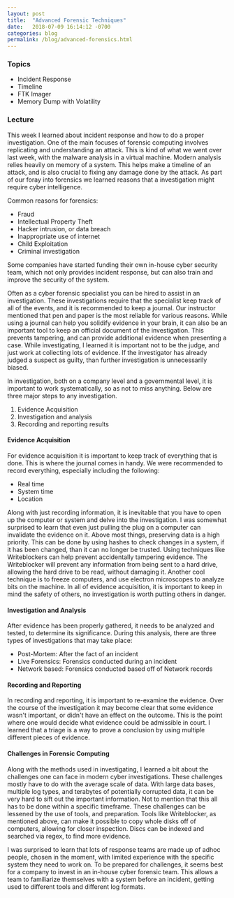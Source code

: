 ```yaml
---
layout: post
title:  "Advanced Forensic Techniques"
date:   2018-07-09 16:14:12 -0700
categories: blog
permalink: /blog/advanced-forensics.html
---
```


### Topics

 - Incident Response
 - Timeline
 - FTK Imager
 - Memory Dump with Volatility

### Lecture

This week I learned about incident response and how to do a proper investigation.
One of the main focuses of forensic computing involves replicating and understanding an attack.
This is kind of what we went over last week, with the malware analysis in a virtual machine.
Modern analysis relies heavily on memory of a system.
This helps make a timeline of an attack, and is also crucial to fixing any damage done by the attack.
As part of our foray into forensics we learned reasons that a investigation might require cyber intelligence.

Common reasons for forensics:
 - Fraud
 - Intellectual Property Theft
 - Hacker intrusion, or data breach
 - Inappropriate use of internet
 - Child Exploitation
 - Criminal investigation

Some companies have started funding their own in-house cyber security team, which not only provides incident response, but can also train and improve the security of the system.

Often as a cyber forensic specialist you can be hired to assist in an investigation.
These investigations require that the specialist keep track of all of the events, and it is recommended to keep a journal.
Our instructor mentioned that pen and paper is the most reliable for various reasons.
While using a journal can help you solidify evidence in your brain, it can also be an important tool to keep an official document of the investigation.
This prevents tampering, and can provide additional evidence when presenting a case.
While investigating, I learned it is important not to be the judge, and just work at collecting lots of evidence.
If the investigator has already judged a suspect as guilty, than further investigation is unnecessarily biased.

In investigation, both on a company level and a governmental level, it is important to work systematically, so as not to miss anything.
Below are three major steps to any investigation.

1. Evidence Acquisition
2. Investigation and analysis
3. Recording and reporting results

#### Evidence Acquisition

For evidence acquisition it is important to keep track of everything that is done.
This is where the journal comes in handy.
We were recommended to record everything, especially including the following:
 - Real time
 - System time
 - Location

Along with just recording information, it is inevitable that you have to open up the computer or system and delve into the investigation.
I was somewhat surprised to learn that even just pulling the plug on a computer can invalidate the evidence on it.
Above most things, preserving data is a high priority.
This can be done by using hashes to check changes in a system, if it has been changed, than it can no longer be trusted.
Using techniques like Writeblockers can help prevent accidentally tampering evidence.
The Writeblocker will prevent any information from being sent to a hard drive, allowing the hard drive to be read, without damaging it.
Another cool technique is to freeze computers, and use electron microscopes to analyze bits on the machine.
In all of evidence acquisition, it is important to keep in mind the safety of others, no investigation is worth putting others in danger.

#### Investigation and Analysis
After evidence has been properly gathered, it needs to be analyzed and tested, to determine its significance.
During this analysis, there are three types of investigations that may take place:

  - Post-Mortem: After the fact of an incident
  - Live Forensics: Forensics conducted during an incident
  - Network based: Forensics conducted based off of Network records

#### Recording and Reporting
In recording and reporting, it is important to re-examine the evidence.
Over the course of the investigation it may become clear that some evidence wasn't important, or didn't have an effect on the outcome.
This is the point where one would decide what evidence could be admissible in court.
I learned that a triage is a way to prove a conclusion by using multiple different pieces of evidence.

#### Challenges in Forensic Computing
Along with the methods used in investigating, I learned a bit about the challenges one can face in modern cyber investigations.
These challenges mostly have to do with the average scale of data.
With large data bases, multiple log types, and terabytes of potentially corrupted data, it can be very hard to sift out the important information.
Not to mention that this all has to be done within a specific timeframe.
These challenges can be lessened by the use of tools, and preparation.
Tools like Writeblocker, as mentioned above, can make it possible to copy whole disks off of computers, allowing for closer inspection.
Discs can be indexed and searched via regex, to find more evidence.

I was surprised to learn that lots of response teams are made up of adhoc people, chosen in the moment, with limited experience with the specific system they need to work on.
To be prepared for challenges, it seems best for a company to invest in an in-house cyber forensic team.
This allows a team to familiarize themselves with a system before an incident, getting used to different tools and different log formats.

